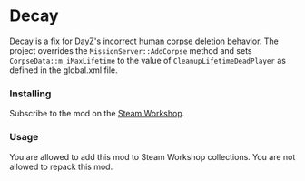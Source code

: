# Decay
Decay is a fix for DayZ's [incorrect human corpse deletion behavior](https://feedback.bistudio.com/T145488).
The project overrides the `MissionServer::AddCorpse` method and sets `CorpseData::m_iMaxLifetime` to the value of `CleanupLifetimeDeadPlayer` as defined in the global.xml file.

### Installing
Subscribe to the mod on the [Steam Workshop](https://steamcommunity.com/sharedfiles/filedetails/?id=3031822299).

### Usage
You are allowed to add this mod to Steam Workshop collections.
You are not allowed to repack this mod.
